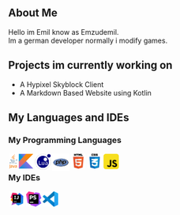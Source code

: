 ## About Me
Hello im Emil know as Emzudemil. \
Im a german developer normally i modify games.

## Projects im currently working on
- A Hypixel Skyblock Client
- A Markdown Based Website using Kotlin

## My Languages and IDEs

### My Programming Languages 
<img style="padding: 1.5px" align="left" alt="Java" width="16px" src="https://raw.githubusercontent.com/Emzudemil/Emzudemil/master/assets//java.svg"/> 
<img style="padding: 1.5px" align="left" alt="Kotlin" width="30px" src="https://raw.githubusercontent.com/Emzudemil/Emzudemil/master/assets//kotlin.png"/>
<img style="padding: 1.5px" align="left" alt="Lua" width="32px" src="https://raw.githubusercontent.com/Emzudemil/Emzudemil/master/assets//lua.png"/>
<img style="padding: 1.5px" align="left" alt="PHP" width="35px" src="https://raw.githubusercontent.com/Emzudemil/Emzudemil/master/assets//php.svg"/>
<img style="padding: 1.5px" align="left" alt="HTML5" width="30px" src="https://raw.githubusercontent.com/Emzudemil/Emzudemil/master/assets//html5.svg"/>
<img style="padding: 1.5px" align="left" alt="Css" width="30px" src="https://raw.githubusercontent.com/Emzudemil/Emzudemil/master/assets//css.png"/>
<img style="padding: 1.5px" align="left" alt="JavaScript" width="31px" src="https://raw.githubusercontent.com/Emzudemil/Emzudemil/master/assets//javascript.svg"/><br>


### My IDEs

<img style="padding: 1.5px" align="left" alt="JIntelliJ IDEA" width="31px" src="https://raw.githubusercontent.com/Emzudemil/Emzudemil/master/assets//intellij-idea.svg"/>
<img style="padding: 1.5px" align="left" alt="PhpStorm" width="31px" src="https://raw.githubusercontent.com/Emzudemil/Emzudemil/main/assets/phpstorm.png"/>
<img style="padding: 1.5px" align="left" alt="Visual Studio Code" width="31px" src="https://raw.githubusercontent.com/Emzudemil/Emzudemil/master/assets//visual-studio-code.svg"/><br>
